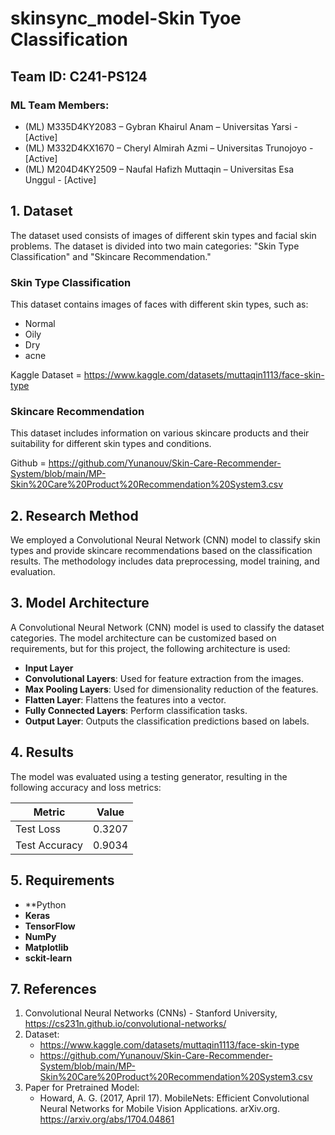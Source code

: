 # skinsync_model-Skin Tyoe Classification
## Team ID: C241-PS124

### ML Team Members:
- (ML) M335D4KY2083 – Gybran Khairul Anam – Universitas Yarsi - [Active]
- (ML) M332D4KX1670 – Cheryl Almirah Azmi – Universitas Trunojoyo - [Active]
- (ML) M204D4KY2509 – Naufal Hafizh Muttaqin – Universitas Esa Unggul - [Active]

## 1. Dataset
The dataset used consists of images of different skin types and facial skin problems. The dataset is divided into two main categories: "Skin Type Classification" and "Skincare Recommendation."

### Skin Type Classification
This dataset contains images of faces with different skin types, such as:
- Normal
- Oily
- Dry
- acne

Kaggle Dataset = https://www.kaggle.com/datasets/muttaqin1113/face-skin-type

### Skincare Recommendation
This dataset includes information on various skincare products and their suitability for different skin types and conditions.

Github = https://github.com/Yunanouv/Skin-Care-Recommender-System/blob/main/MP-Skin%20Care%20Product%20Recommendation%20System3.csv

## 2. Research Method
We employed a Convolutional Neural Network (CNN) model to classify skin types and provide skincare recommendations based on the classification results. The methodology includes data preprocessing, model training, and evaluation.


## 3. Model Architecture
A Convolutional Neural Network (CNN) model is used to classify the dataset categories. The model architecture can be customized based on requirements, but for this project, the following architecture is used:
- **Input Layer**
- **Convolutional Layers**: Used for feature extraction from the images.
- **Max Pooling Layers**: Used for dimensionality reduction of the features.
- **Flatten Layer**: Flattens the features into a vector.
- **Fully Connected Layers**: Perform classification tasks.
- **Output Layer**: Outputs the classification predictions based on labels.

## 4. Results
The model was evaluated using a testing generator, resulting in the following accuracy and loss metrics:

| Metric       | Value   |
|--------------|---------|
| Test Loss    | 0.3207  |
| Test Accuracy| 0.9034  |

## 5. Requirements
- **Python 
- **Keras** 
- **TensorFlow** 
- **NumPy** 
- **Matplotlib** 
- **sckit-learn**

## 7. References
1. Convolutional Neural Networks (CNNs) - Stanford University, https://cs231n.github.io/convolutional-networks/
3. Dataset:
   - https://www.kaggle.com/datasets/muttaqin1113/face-skin-type
   - https://github.com/Yunanouv/Skin-Care-Recommender-System/blob/main/MP-Skin%20Care%20Product%20Recommendation%20System3.csv
4. Paper for Pretrained Model:
   - Howard, A. G. (2017, April 17). MobileNets: Efficient Convolutional Neural Networks for Mobile Vision Applications. arXiv.org. https://arxiv.org/abs/1704.04861




















